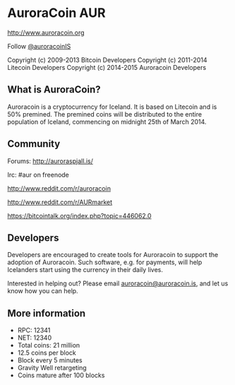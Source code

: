 # AuroraCoin AUR

http://www.auroracoin.org

Follow [@auroracoinIS](http://twitter.com/auroracoinIS)

Copyright (c) 2009-2013 Bitcoin Developers
Copyright (c) 2011-2014 Litecoin Developers
Copyright (c) 2014-2015 Auroracoin Developers

## What is AuroraCoin?

Auroracoin is a cryptocurrency for Iceland. It is based on Litecoin and is 50% premined. The premined coins will be distributed to the entire population of Iceland, commencing on midnight 25th of March 2014.


## Community

Forums: http://auroraspjall.is/

Irc: #aur on freenode

http://www.reddit.com/r/auroracoin

http://www.reddit.com/r/AURmarket

https://bitcointalk.org/index.php?topic=446062.0


## Developers

Developers are encouraged to create tools for Auroracoin to support the adoption of Auroracoin. Such software, e.g. for payments, will help Icelanders start using the currency in their daily lives.

Interested in helping out? Please email auroracoin@auroracoin.is, and let us know how you can help.


## More information

- RPC: 12341
- NET: 12340
- Total coins: 21 million
- 12.5 coins per block
- Block every 5 minutes
- Gravity Well retargeting
- Coins mature after 100 blocks
